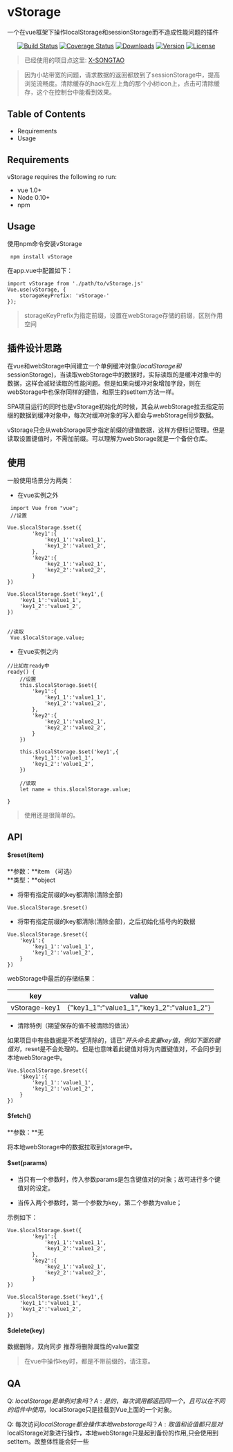 # vStorage

一个在vue框架下操作localStorage和sessionStorage而不造成性能问题的插件


<p align="center">
  <a href="https://circleci.com/gh/vuejs/vue/tree/dev"><img src="https://img.shields.io/circleci/project/vuejs/vue/dev.svg" alt="Build Status"></a>
  <a href="https://codecov.io/github/vuejs/vue?branch=dev"><img src="https://img.shields.io/codecov/c/github/vuejs/vue/dev.svg" alt="Coverage Status"></a>
  <a href="https://www.npmjs.com/package/vue"><img src="https://img.shields.io/npm/dt/vue.svg" alt="Downloads"></a>
  <a href="https://www.npmjs.com/package/vue"><img src="https://img.shields.io/npm/v/vue.svg" alt="Version"></a>
  <a href="https://www.npmjs.com/package/vue"><img src="https://img.shields.io/npm/l/vue.svg" alt="License"></a>
</p>


> 已经使用的项目点这里: [X-SONGTAO](http://xiangsongtao.com "X-SONGTAO")

> 因为小站带宽的问题，请求数据的返回都放到了sessionStorage中，提高浏览流畅度。清除缓存的hack在左上角的那个小树icon上，点击可清除缓存，这个在控制台中能看到效果。


## Table of Contents

- Requirements
- Usage

## Requirements

vStorage requires the following ro run:

- vue 1.0+
- Node 0.10+
- npm 





## Usage

使用npm命令安装vStorage

```
 npm install vStorage

```




在app.vue中配置如下：

```
import vStorage from './path/to/vStorage.js'
Vue.use(vStorage, {
    storageKeyPrefix: 'vStorage-'
});
```
> storageKeyPrefix为指定前缀，设置在webStorage存储的前缀，区别作用空间

## 插件设计思路

在vue和webStorage中间建立一个单例缓冲对象($localStorage和$sessionStorage)，当读取webStorage中的数据时，实际读取的是缓冲对象中的数据，这样会减轻读取的性能问题。但是如果向缓冲对象增加字段，则在webStorage中也保存同样的键值，和原生的setItem方法一样。

SPA项目运行的同时也是vStorage初始化的时候，其会从webStorage拉去指定前缀的数据到缓冲对象中，每次对缓冲对象的写入都会与webStorage同步数据。

vStorage只会从webStorage同步指定前缀的键值数据，这样方便标记管理。但是读取设置键值时，不需加前缀。可以理解为webStorage就是一个备份仓库。



## 使用

一般使用场景分为两类：

- 在vue实例之外

```
 import Vue from "vue";
 //设置

Vue.$localStorage.$set({
        'key1':{
            'key1_1':'value1_1',
            'key1_2':'value1_2',
        },
        'key2':{
            'key2_1':'value2_1',
            'key2_2':'value2_2',
        }
})

Vue.$localStorage.$set('key1',{
    'key1_1':'value1_1',
    'key1_2':'value1_2',
})


//读取 
 Vue.$localStorage.value;

```

- 在vue实例之内

```
//比如在ready中
ready() {
 	//设置
	this.$localStorage.$set({
        'key1':{
            'key1_1':'value1_1',
            'key1_2':'value1_2',
        },
        'key2':{
            'key2_1':'value2_1',
            'key2_2':'value2_2',
        }
	})

	this.$localStorage.$set('key1',{
    	'key1_1':'value1_1',
    	'key1_2':'value1_2',
	})
	
	//读取 
	let name = this.$localStorage.value;

}

```

> 使用还是很简单的。


## API


#### $reset(item)
**参数：**item （可选）  
**类型：**object

- 将带有指定前缀的key都清除(清除全部)

```
Vue.$localStorage.$reset()
```

- 将带有指定前缀的key都清除(清除全部)，之后初始化括号内的数据

```
Vue.$localStorage.$reset({
	'key1':{
        'key1_1':'value1_1',
        'key1_2':'value1_2',
    }
})

```

webStorage中最后的存储结果：

|      key      |       value   |
| ------------- | --------------- |
|    vStorage-key1    |       {"key1_1":"value1_1","key1_2":"value1_2"}     |   


- 清除特例（期望保存的值不被清除的做法）

如果项目中有些数据是不希望清除的，请已'$'开头命名变量key值，例如下面的键值对，$reset是不会处理的。但是也意味着此键值对将为内置键值对，不会同步到本地webStorage中。

```
Vue.$localStorage.$reset({
	'$key1':{
        'key1_1':'value1_1',
        'key1_2':'value1_2',
    }
})
```

#### $fetch()
**参数：**无

将本地webStorage中的数据拉取到storage中。



#### $set(params)
- 当只有一个参数时，传入参数params是包含键值对的对象；故可进行多个键值对的设定。

- 当传入两个参数时，第一个参数为key，第二个参数为value；


示例如下：

```
Vue.$localStorage.$set({
    	'key1':{
        	'key1_1':'value1_1',
        	'key1_2':'value1_2',
    	},
    	'key2':{
        	'key2_1':'value2_1',
        	'key2_2':'value2_2',
    	}
})

Vue.$localStorage.$set('key1',{
    'key1_1':'value1_1',
    'key1_2':'value1_2',
})
```





#### $delete(key)

数据删除，双向同步
推荐将删除属性的value置空

> 在vue中操作key时，都是不带前缀的，请注意。






## QA

Q: $localStorage是单例对象吗？    
A: 是的，每次调用都返回同一个，且可以在不同的组件中使用，$localStorage只是挂载到Vue上面的一个对象。

Q: 每次访问$localStorage都会操作本地web storage吗？    
A: 取值和设值都只是对$localStorage对象进行操作，本地webStorage只是起到备份的作用,只会使用到setItem。故整体性能会好一些


